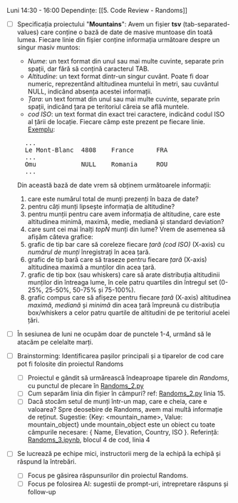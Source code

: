 Luni 14:30 - 16:00
Dependințe: [[5. Code Review - Randoms]]

- [ ] Specificația proiectului "__Mountains__":
	Avem un fișier **tsv** (tab-separated-values) care conține o bază de date de masive muntoase din toată lumea. Fiecare linie din fișier conține informația următoare despre un singur masiv muntos:
	- _Nume_: un text format din unul sau mai multe cuvinte, separate prin spații, dar fără să conțină caracterul TAB.
	- _Altitudine_: un text format dintr-un singur cuvânt. Poate fi doar numeric, reprezentând altitudinea muntelui în metri, sau cuvântul NULL, indicând absența acestei informații.
	- *Țara*: un text format din unul sau mai multe cuvinte, separate prin spații, indicând țara pe teritoriul căreia se află muntele.
	- *cod ISO*: un text format din exact trei caractere, indicând codul ISO al țării de locație.
	Fiecare câmp este prezent pe fiecare linie.
	<u>Exemplu</u>:
	<pre>
	...
	Le Mont-Blanc  4808    France      FRA
	...
	Omu            NULL    Romania     ROU
	...</pre>
	Din această bază de date vrem să obținem următoarele informații:
	1. care este numărul total de munți prezenți în baza de date?
	2. pentru câți munți lipsește informația de altitudine?
	3. pentru munții pentru care avem informația de altitudine, care este altitudinea minimă, maximă, medie, mediană și standard deviation?
	4. care sunt cei mai înalți *topN* munți din lume?
	Vrem de asemenea să afișăm câteva grafice: 
	5. grafic de tip bar care să coreleze fiecare *țară (cod ISO)* (X-axis) cu *numărul de munți* înregistrați în acea țară.
	6. grafic de tip bară care să traseze pentru fiecare *țară* (X-axis) altitudinea maximă a munților din acea țară.
	7. grafic de tip box (sau whiskers) care să arate distribuția altitudinii munților din întreaga lume, în cele patru quartiles din întregul set (0-25%, 25-50%, 50-75% și 75-100%).
	8. grafic compus care să afișeze pentru fiecare *țară* (X-axis) altitudinea *maximă*, *mediană* și *minimă* din acea țară împreună cu distribuția box/whiskers a celor patru quartile de altitudini de pe teritoriul acelei țări.

- [ ] În sesiunea de luni ne ocupăm doar de punctele 1-4, urmând să le atacăm pe celelalte marți.
- [ ] Brainstorming: Identificarea pașilor principali și a tiparelor de cod care pot fi folosite din proiectul Randoms
	- [ ] Proiectul e gândit să urmărească îndeaproape tiparele din *Randoms*, cu punctul de plecare în [Randoms_2.py](https://github.com/FlorinTeo/CodeSinaia-2025.src/blob/main/IntroToPy/Randoms_2.py)
	- [ ] Cum separăm linia din fișier în câmpuri? ref: [Randoms_2.py](https://github.com/FlorinTeo/CodeSinaia-2025.src/blob/main/IntroToPy/Randoms_2.py) linia 15.
	- [ ] Dacă stocăm setul de munți într-un map, care e cheia, care e valoarea? Spre deosebire de Randoms, avem mai multă informație de reținut. Sugestie: {Key: <mountain_name>, Value: mountain_object} unde mountain_object este un obiect cu toate câmpurile necesare:
		{ Name, Elevation, Country, ISO }. Referință: [Randoms_3.ipynb](https://github.com/FlorinTeo/CodeSinaia-2025.src/blob/main/IntroToPy/Randoms_3.ipynb), blocul 4 de cod, linia 4
- [ ] Se lucrează pe echipe mici, instructorii merg de la echipă la echipă și răspund la întrebări.
	- [ ] Focus pe găsirea răspunsurilor din proiectul Randoms.
	- [ ] Focus pe folosirea AI: sugestii de prompt-uri, intrepretare răspuns și follow-up
